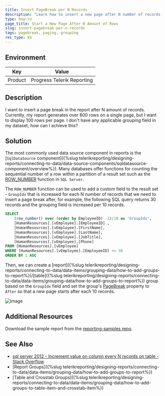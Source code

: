 ```yaml
---
title: Insert PageBreak per N Records
description: "Learn how to insert a new page after N number of records in Telerik Reporting via grouping."
type: how-to
page_title: Start a New Page After N Amount of Rows
slug: insert-pagebreak-per-n-records
tags: pagebreak, paging, grouping
res_type: kb
---
```


## Environment

| Key          | Value                      |
|--------------|----------------------------|
| Product      | Progress Telerik Reporting |

## Description

I want to insert a page break in the report after N amount of records. Currently, my report generates over 800 rows on a single page, but I want to display 100 rows per page. I don't have any applicable grouping field in my dataset, how can I achieve this?

## Solution

The most commonly used data source component in reports is the [`SqlDataSource` component]({%slug telerikreporting/designing-reports/connecting-to-data/data-source-components/sqldatasource-component/overview%}). Many databases offer functions for counting the sequential number of a row within a partition of a result set such as the [ROW_NUMBER](https://learn.microsoft.com/en-us/sql/t-sql/functions/row-number-transact-sql) function in `SQL Server`.

The `ROW_NUMBER` function can be used to add a custom field to the result set - `GroupIdx` that is increased for each N number of records that we need to insert a page break after, for example, the following SQL query returns 30 records and the grouping field is increased per 10 records. 

````SQL
SELECT
    (row_number() over (order by EmployeeID) -1)/10 as 'GroupIdx',
    [HumanResources].[vEmployee].[EmployeeID] ,
    [HumanResources].[vEmployee].[FirstName],
    [HumanResources].[vEmployee].[LastName],
    [HumanResources].[vEmployee].[JobTitle],
    [HumanResources].[vEmployee].[Phone]
FROM [HumanResources].[vEmployee]
WHERE [HumanResources].[vEmployee].[EmployeeID] <= 30
ORDER BY 1 ASC
````

Then, we can create a [report]({%slug telerikreporting/designing-reports/connecting-to-data/data-items/grouping-data/how-to-add-groups-to-report%})/[table]({%slug telerikreporting/designing-reports/connecting-to-data/data-items/grouping-data/how-to-add-groups-to-report%}) group based on the `GroupIdx` field and set the group's [PageBreak](/api/telerik.reporting.tablegroup#Telerik_Reporting_TableGroup_PageBreak) property to `After` so that a new page starts after each 10 records.

![image]()

## Additional Resources

Download the sample report from the [reporting-samples repo]().

## See Also

* [sql server 2012 - Increment value on column every N records on table - Stack Overflow](https://stackoverflow.com/questions/168409/how-can-i-increment-a-column-value-in-sql-server-base-table-and-avoid-using-a-v)
* [Report Groups]({%slug telerikreporting/designing-reports/connecting-to-data/data-items/grouping-data/how-to-add-groups-to-report%})
* [Table and Crosstab Groups]({%slug telerikreporting/designing-reports/connecting-to-data/data-items/grouping-data/how-to-add-groups-to-table-item-and-crosstab-item%})